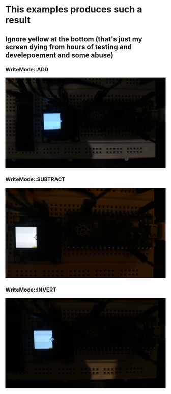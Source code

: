 # This examples produces such a result

## Ignore yellow at the bottom (that's just my screen dying from hours of testing and develepoement and some abuse)

### WriteMode::ADD
![output](output1.jpg)

### WriteMode::SUBTRACT
![output](output2.jpg)

### WriteMode::INVERT
![output](output3.jpg)
